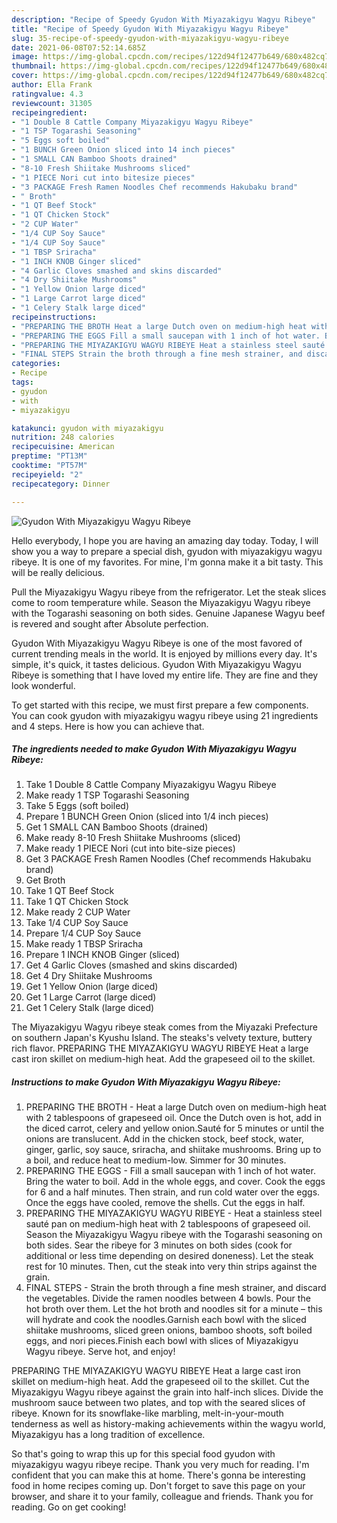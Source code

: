 ```yaml
---
description: "Recipe of Speedy Gyudon With Miyazakigyu Wagyu Ribeye"
title: "Recipe of Speedy Gyudon With Miyazakigyu Wagyu Ribeye"
slug: 35-recipe-of-speedy-gyudon-with-miyazakigyu-wagyu-ribeye
date: 2021-06-08T07:52:14.685Z
image: https://img-global.cpcdn.com/recipes/122d94f12477b649/680x482cq70/gyudon-with-miyazakigyu-wagyu-ribeye-recipe-main-photo.jpg
thumbnail: https://img-global.cpcdn.com/recipes/122d94f12477b649/680x482cq70/gyudon-with-miyazakigyu-wagyu-ribeye-recipe-main-photo.jpg
cover: https://img-global.cpcdn.com/recipes/122d94f12477b649/680x482cq70/gyudon-with-miyazakigyu-wagyu-ribeye-recipe-main-photo.jpg
author: Ella Frank
ratingvalue: 4.3
reviewcount: 31305
recipeingredient:
- "1 Double 8 Cattle Company Miyazakigyu Wagyu Ribeye"
- "1 TSP Togarashi Seasoning"
- "5 Eggs soft boiled"
- "1 BUNCH Green Onion sliced into 14 inch pieces"
- "1 SMALL CAN Bamboo Shoots drained"
- "8-10 Fresh Shiitake Mushrooms sliced"
- "1 PIECE Nori cut into bitesize pieces"
- "3 PACKAGE Fresh Ramen Noodles Chef recommends Hakubaku brand"
- " Broth"
- "1 QT Beef Stock"
- "1 QT Chicken Stock"
- "2 CUP Water"
- "1/4 CUP Soy Sauce"
- "1/4 CUP Soy Sauce"
- "1 TBSP Sriracha"
- "1 INCH KNOB Ginger sliced"
- "4 Garlic Cloves smashed and skins discarded"
- "4 Dry Shiitake Mushrooms"
- "1 Yellow Onion large diced"
- "1 Large Carrot large diced"
- "1 Celery Stalk large diced"
recipeinstructions:
- "PREPARING THE BROTH Heat a large Dutch oven on medium-high heat with 2 tablespoons of grapeseed oil. Once the Dutch oven is hot, add in the diced carrot, celery and yellow onion.Sauté for 5 minutes or until the onions are translucent. Add in the chicken stock, beef stock, water, ginger, garlic, soy sauce, sriracha, and shiitake mushrooms. Bring up to a boil, and reduce heat to medium-low. Simmer for 30 minutes."
- "PREPARING THE EGGS Fill a small saucepan with 1 inch of hot water. Bring the water to boil. Add in the whole eggs, and cover. Cook the eggs for 6 and a half minutes. Then strain, and run cold water over the eggs. Once the eggs have cooled, remove the shells. Cut the eggs in half."
- "PREPARING THE MIYAZAKIGYU WAGYU RIBEYE Heat a stainless steel sauté pan on medium-high heat with 2 tablespoons of grapeseed oil. Season the Miyazakigyu Wagyu ribeye with the Togarashi seasoning on both sides. Sear the ribeye for 3 minutes on both sides (cook for additional or less time depending on desired doneness). Let the steak rest for 10 minutes. Then, cut the steak into very thin strips against the grain."
- "FINAL STEPS Strain the broth through a fine mesh strainer, and discard the vegetables. Divide the ramen noodles between 4 bowls. Pour the hot broth over them. Let the hot broth and noodles sit for a minute – this will hydrate and cook the noodles.Garnish each bowl with the sliced shiitake mushrooms, sliced green onions, bamboo shoots, soft boiled eggs, and nori pieces.Finish each bowl with slices of Miyazakigyu Wagyu ribeye. Serve hot, and enjoy!"
categories:
- Recipe
tags:
- gyudon
- with
- miyazakigyu

katakunci: gyudon with miyazakigyu 
nutrition: 248 calories
recipecuisine: American
preptime: "PT13M"
cooktime: "PT57M"
recipeyield: "2"
recipecategory: Dinner

---
```



![Gyudon With Miyazakigyu Wagyu Ribeye](https://img-global.cpcdn.com/recipes/122d94f12477b649/680x482cq70/gyudon-with-miyazakigyu-wagyu-ribeye-recipe-main-photo.jpg)

Hello everybody, I hope you are having an amazing day today. Today, I will show you a way to prepare a special dish, gyudon with miyazakigyu wagyu ribeye. It is one of my favorites. For mine, I'm gonna make it a bit tasty. This will be really delicious.

Pull the Miyazakigyu Wagyu ribeye from the refrigerator. Let the steak slices come to room temperature while. Season the Miyazakigyu Wagyu ribeye with the Togarashi seasoning on both sides. Genuine Japanese Wagyu beef is revered and sought after Absolute perfection.

Gyudon With Miyazakigyu Wagyu Ribeye is one of the most favored of current trending meals in the world. It is enjoyed by millions every day. It's simple, it's quick, it tastes delicious. Gyudon With Miyazakigyu Wagyu Ribeye is something that I have loved my entire life. They are fine and they look wonderful.


To get started with this recipe, we must first prepare a few components. You can cook gyudon with miyazakigyu wagyu ribeye using 21 ingredients and 4 steps. Here is how you can achieve that.

<!--inarticleads1-->

##### The ingredients needed to make Gyudon With Miyazakigyu Wagyu Ribeye:

1. Take 1 Double 8 Cattle Company Miyazakigyu Wagyu Ribeye
1. Make ready 1 TSP Togarashi Seasoning
1. Take 5 Eggs (soft boiled)
1. Prepare 1 BUNCH Green Onion (sliced into 1/4 inch pieces)
1. Get 1 SMALL CAN Bamboo Shoots (drained)
1. Make ready 8-10 Fresh Shiitake Mushrooms (sliced)
1. Make ready 1 PIECE Nori (cut into bite-size pieces)
1. Get 3 PACKAGE Fresh Ramen Noodles (Chef recommends Hakubaku brand)
1. Get  Broth
1. Take 1 QT Beef Stock
1. Take 1 QT Chicken Stock
1. Make ready 2 CUP Water
1. Take 1/4 CUP Soy Sauce
1. Prepare 1/4 CUP Soy Sauce
1. Make ready 1 TBSP Sriracha
1. Prepare 1 INCH KNOB Ginger (sliced)
1. Get 4 Garlic Cloves (smashed and skins discarded)
1. Get 4 Dry Shiitake Mushrooms
1. Get 1 Yellow Onion (large diced)
1. Get 1 Large Carrot (large diced)
1. Get 1 Celery Stalk (large diced)


The Miyazakigyu Wagyu ribeye steak comes from the Miyazaki Prefecture on southern Japan&#39;s Kyushu Island. The steaks&#39;s velvety texture, buttery rich flavor. PREPARING THE MIYAZAKIGYU WAGYU RIBEYE Heat a large cast iron skillet on medium-high heat. Add the grapeseed oil to the skillet. 

<!--inarticleads2-->

##### Instructions to make Gyudon With Miyazakigyu Wagyu Ribeye:

1. PREPARING THE BROTH - Heat a large Dutch oven on medium-high heat with 2 tablespoons of grapeseed oil. Once the Dutch oven is hot, add in the diced carrot, celery and yellow onion.Sauté for 5 minutes or until the onions are translucent. Add in the chicken stock, beef stock, water, ginger, garlic, soy sauce, sriracha, and shiitake mushrooms. Bring up to a boil, and reduce heat to medium-low. Simmer for 30 minutes.
1. PREPARING THE EGGS - Fill a small saucepan with 1 inch of hot water. Bring the water to boil. Add in the whole eggs, and cover. Cook the eggs for 6 and a half minutes. Then strain, and run cold water over the eggs. Once the eggs have cooled, remove the shells. Cut the eggs in half.
1. PREPARING THE MIYAZAKIGYU WAGYU RIBEYE - Heat a stainless steel sauté pan on medium-high heat with 2 tablespoons of grapeseed oil. Season the Miyazakigyu Wagyu ribeye with the Togarashi seasoning on both sides. Sear the ribeye for 3 minutes on both sides (cook for additional or less time depending on desired doneness). Let the steak rest for 10 minutes. Then, cut the steak into very thin strips against the grain.
1. FINAL STEPS - Strain the broth through a fine mesh strainer, and discard the vegetables. Divide the ramen noodles between 4 bowls. Pour the hot broth over them. Let the hot broth and noodles sit for a minute – this will hydrate and cook the noodles.Garnish each bowl with the sliced shiitake mushrooms, sliced green onions, bamboo shoots, soft boiled eggs, and nori pieces.Finish each bowl with slices of Miyazakigyu Wagyu ribeye. Serve hot, and enjoy!


PREPARING THE MIYAZAKIGYU WAGYU RIBEYE Heat a large cast iron skillet on medium-high heat. Add the grapeseed oil to the skillet. Cut the Miyazakigyu Wagyu ribeye against the grain into half-inch slices. Divide the mushroom sauce between two plates, and top with the seared slices of ribeye. Known for its snowflake-like marbling, melt-in-your-mouth tenderness as well as history-making achievements within the wagyu world, Miyazakigyu has a long tradition of excellence. 

So that's going to wrap this up for this special food gyudon with miyazakigyu wagyu ribeye recipe. Thank you very much for reading. I'm confident that you can make this at home. There's gonna be interesting food in home recipes coming up. Don't forget to save this page on your browser, and share it to your family, colleague and friends. Thank you for reading. Go on get cooking!
